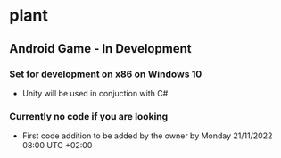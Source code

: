 # plant

## Android Game - In Development

### Set for development on x86 on Windows 10

+ Unity will be used in conjuction with C#

### Currently no code if you are looking

+ First code addition to be added by the owner by Monday 21/11/2022 08:00 UTC +02:00
